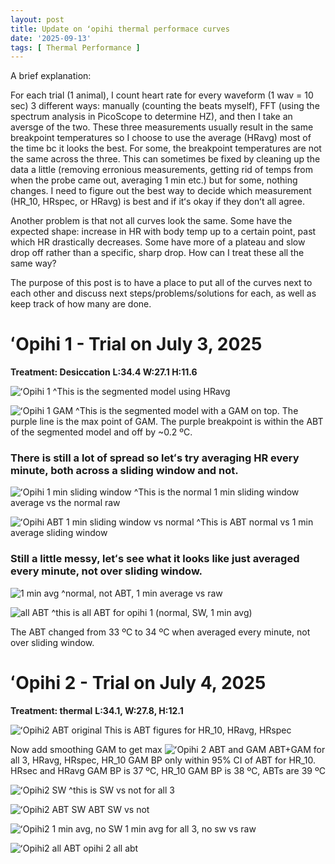 ```yaml
---
layout: post
title: Update on ʻopihi thermal performace curves
date: '2025-09-13'
tags: [ Thermal Performance ]
---
```


A brief explanation:

For each trial (1 animal), I count heart rate for every waveform (1 wav = 10 sec) 3 different ways: manually (counting the beats myself), FFT (using the spectrum analysis in PicoScope to determine HZ), and then I take an aversge of the two. These three measurements usually result in the same breakpoint temperatures so I choose to use the average (HRavg) most of the time bc it looks the best. For some, the breakpoint temperatures are not the same across the three. This can sometimes be fixed by cleaning up the data a little (removing erronious measurements, getting rid of temps from when the probe came out, averaging 1 min etc.) but for some, nothing changes. I need to figure out the best way to decide which measurement (HR_10, HRspec, or HRavg) is best and if itʻs okay if they donʻt all agree.

Another problem is that not all curves look the same. Some have the expected shape: increase in HR with body temp up to a certain point, past which HR drastically decreases. Some have more of a plateau and slow drop off rather than a specific, sharp drop. How can I treat these all the same way?

The purpose of this post is to have a place to put all of the curves next to each other and discuss next steps/problems/solutions for each, as well as keep track of how many are done.

# ʻOpihi 1 - Trial on July 3, 2025
**Treatment: Desiccation**
**L:34.4 W:27.1 H:11.6**

![ʻOpihi 1](https://github.com/SophiSamus1/Samus_Lab_Notebook/blob/master/images/opihi1HRavg.png?raw=true)
^This is the segmented model using HRavg

![ʻOpihi 1 GAM](https://github.com/SophiSamus1/Samus_Lab_Notebook/blob/master/images/opihi1HRavg-GAM.png?raw=true)
^This is the segmented model with a GAM on top. The purple line is the max point of GAM. The purple breakpoint is within the ABT of the segmented model and off by ~0.2 ºC.

### There is still a lot of spread so letʻs try averaging HR every minute, both across a sliding window and not.

![ʻOpihi 1 min sliding window](https://github.com/SophiSamus1/Samus_Lab_Notebook/blob/master/images/opihi1slidingwindowvsraw.png?raw=true)
^This is the normal 1 min sliding window average vs the normal raw


![ʻOpihi ABT 1 min sliding window vs normal](https://github.com/SophiSamus1/Samus_Lab_Notebook/blob/master/images/ABTnormalvsslidingwindow.png?raw=true)
^This is ABT normal vs 1 min average sliding window

### Still a little messy, letʻs see what it looks like just averaged every minute, not over sliding window.

![1 min avg](https://github.com/SophiSamus1/Samus_Lab_Notebook/blob/master/images/opihi1_1minavgnoSW.png?raw=true)
^normal, not ABT, 1 min average vs raw

![all ABT](https://github.com/SophiSamus1/Samus_Lab_Notebook/blob/master/images/opihi1allABT.png?raw=true)
^this is all ABT for opihi 1 (normal, SW, 1 min avg)

The ABT changed from 33 ºC to 34 ºC when averaged every minute, not over sliding window.

# ʻOpihi 2 - Trial on July 4, 2025
**Treatment: thermal**
**L:34.1, W:27.8, H:12.1**

![ʻOpihi2 ABT original](https://github.com/SophiSamus1/Samus_Lab_Notebook/blob/master/images/opihi2ABT.png?raw=true)
This is ABT figures for HR_10, HRavg, HRspec

Now add smoothing GAM to get max
![ʻOpihi 2 ABT and GAM](https://github.com/SophiSamus1/Samus_Lab_Notebook/blob/master/images/opihi2ABTplusGAM.png?raw=true)
ABT+GAM for all 3, HRavg, HRspec, HR_10
GAM BP only within 95% CI of ABT for HR_10. HRsec and HRavg GAM BP is 37 ºC, HR_10 GAM BP is 38 ºC, ABTs are 39 ºC

![ʻOpihi2 SW](https://github.com/SophiSamus1/Samus_Lab_Notebook/blob/master/images/opihi2SWvsnot.png?raw=true)
^this is SW vs not for all 3

![ʻOpihi2 ABT SW](https://github.com/SophiSamus1/Samus_Lab_Notebook/blob/master/images/opihi2ABT_SW.png?raw=true)
ABT SW vs not

![ʻOpihi2 1 min avg, no SW](https://github.com/SophiSamus1/Samus_Lab_Notebook/blob/master/images/opihi21minavg_noSW.png?raw=true)
1 min avg for all 3, no sw vs raw

![ʻOpihi2 all ABT](https://github.com/SophiSamus1/Samus_Lab_Notebook/blob/master/images/opihi2allABT.png?raw=true)
opihi 2 all abt

